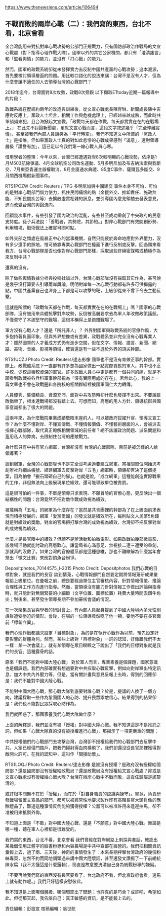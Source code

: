 https://www.thenewslens.com/article/106494


## 不戰而敗的兩岸心戰（二）：我們寫的東西，台北不看，北京會看


全台灣能用來對抗對岸心戰攻勢的公部門正規戰力，只有國防部政治作戰局的文宣心戰處（對下指導心理作戰大隊）。國軍以外的其它公家機關，都只有「澄清謠言」和「監看輿情」的能力，並沒有「打心戰」的能力。

然而，國軍的政戰系統卻從未發揮實力去反制中國共產黨的心戰攻勢；追本溯源，首先要檢討領導層面的問題。用比較口語化的說法來講：台灣不是沒有人才，但為什麼會讓不適任的人去領導台灣的心戰部門？

2018年迄今，台灣面對8次攻勢，政戰8次旁觀
以下擷取ETtoday近期一篇報導中的片段：

政戰系統在歷經約兩年的改造與訓練後，從文宣心戰處長陳育琳、新聞處長陳中吉應對反應上，黨政人士坦言，相關工作與危機處理上，已經越來越成熟，而此時共軍頻頻來犯，且台海掀起文宣戰，「政戰每天都在作戰，每天都實實在在的在戰場上。」
在此先不討論新聞處，單就文宣心戰而言，這段文字敘述幾乎「完全悖離實情」，甚至被我們內部人員譏笑為「平行時空」。我們不知道文中所謂的「黨政人士」是指誰，但如果黨政人士真的對如此悲慘的心戰成果感到「滿意」，還對領導層級「讚譽有加」，這已足以令我們第一線心戰人員心寒。


借用學者的整理：今年以來，台灣已經遭遇對岸8次較明顯的心戰攻勢，依序是1月M503航線爭議、4月全球航空公司改名運動、5月多明尼加及布吉納法索與我斷交、7月東亞青運主辦權取消、8月金廈通水典禮、85度C事件、薩爾瓦多斷交、9月關西機場假新聞事件。

RTS1PCZW
Credit: Reuters / TPG
多明尼加與中國建交
事件本身不可怕，可怕的是對岸心戰部門借力使力，抓住民間痛恨的點（金援外交、推卸責任、施政無能、不知民間疾苦等）去擴散虛實相雜的訊息，並引導國內意見領袖去發表意見，進而改變台灣的輿論流向。

回顧幾次事件，有些引發了國內政治的混亂，有些甚至成功重創了中央政府的民意支持度。孫子兵法說：「善戰者，其勢險，其節短。」對岸心戰部門有效開創形勢、利用環境，戰術戰法上確實可圈可點。

如外交部之類處在風暴正中心的當事機關，自然只能疲於奔命地應對外界壓力，沒有多少還手的餘地，惟可倚靠專業心戰部門在檯面下進行反制或反擊。回過頭來看我方，台灣心戰部隊是否也像對岸心戰部門那樣，採取過些許縝密謀略或積極作為來反制中共？


還真的沒有。

除了做些輿情數據分析與投稿社論以外，台灣心戰部隊沒有採取其它作為，甚可說是幾乎沒打算要去引導兩岸輿論。明明對岸每一次心戰行動都有許多可供揭露的點，中國共產黨自己也渾身上下都是可以攻擊的靶，上級卻從來不曾下令去主動反擊。

這就是所謂的「政戰每天都在作戰，每天都實實在在的在戰場上」嗎？國家的心戰部隊，沒有被用來具體抗擊對岸攻勢，反倒被高層要求去為軍人年改做政策護航。不僅棄守了本該堅守的戰場，這根本稱得上是跑錯戰場了。

軍方沒有心戰人才？還是「所託非人」？
外界對國軍與政戰系統的官僚作風，大多抱持著負面印象。但與外界想像或有差異，政戰體系並非完全沒有心戰專業人才：雖然國軍的人才養成方式仍有進步空間，但在文字、情報、語言、新聞、網路、美術、音樂、影視等領域，確實還是有一些不遜於外界的頂尖幹部。


RTS1UCZJ
Photo Credit: Reuters/達志影像
國軍也不是沒有肯做正事的幹部。實際上，政戰體系底下一直都有許多想為國家做出一點實際貢獻的軍人，其中也不乏中校、少校這種較資深的軍官。許多政戰人員心中更是都有一個共同的痛，就是不願看到政戰被各兵科軍事幹部視為「沒有實際用處的存在」。若無此心，我的上一篇文章也不會在政戰圈和各院校的相關群組裡被國軍同仁大力轉傳。

人員優秀、裝備精良、資源充沛，面對中共攻勢時卻什麼也發揮不出來。不要說雖敗猶榮了，根本連戰場都沒有踏上去。可想而知，高層的用人方針、領導統御與國家意識都出了很大的問題。

這兩年來，為什麼戰院畢業成績敬陪末座的人，可以被政府拔擢升官、領導文宣工作？為什麼不懂對岸、不懂宣傳戰、不懂情報價值、不懂藝術層面的人，會被派去指揮心戰部隊，取代真正瞭解相關領域的前任者？總不該讓政治問題、派系問題和濫用私人的弊病，去限制住台灣的應敵戰力。

為什麼只有中共有官方網軍，台灣卻沒有
台灣的心戰部隊，目前是被怎樣的人給領導著？

談到網軍，台灣的心戰部隊也不是完全沒考慮過要建立網軍。當相關單位開始思考創辦社群網站帳號、組建網軍去反擊對岸「五毛」網軍時，領導卻否決了這個提案，因為怕會「搬石頭砸自己的腳」。也就是說，「成立網軍」這種能創造實際戰果的工作，非但無法向上級展現單位績效，還可能導致單位被責罰。

這是很可怕的一件事，不單是領導只求表現、不願冒險的官僚心態，更反映出一個結構性的問題：台灣竟然不把對敵作戰成效視為績效。

被蔑稱為「五毛」的網軍為什麼存在？當然是共青團裡的幹部為了在上級面前求表現而積極發展的，網軍「愛黨愛國」的發文就是績效所在，每則貼文人民幣5角錢就是對績效的獎勵。對岸的官場把打擊台灣的成效視為績效，台灣卻不把反擊對岸的成效視為績效。

什麼才是長官眼中的績效？但願不是辦活動和拍微電影。如果政戰拍幾部微電影、辦幾場活動就能討政府高層歡心，讓當局者心滿意足、無視接二連三遭受的重創，那就真的沒救了。如果台灣的官僚體系都是這種思維，那也不難瞭解為什麼當年會祭出「徵文比賽」來應對釣魚台紛爭。

Depositphotos_70144575_l-2015
Photo Credit: Depositphotos
我們心戰的目標對象，就是我們的長官
談到情蒐，心戰情報部門自然要定期將情報蒐研成果彙報給上級單位。在彙報之前，總是要經過單位主官審核內容，針對情報價值、推論合理性與工作方向進行指導。然而，當領導沒有能力針對情報工作做出評論與指導時，就只能針對無關緊要的小細節（文字位置、圖標位置）耗費大量時間去鑽牛角尖；到後來，甚至發生領導長期不參加審核會議的情況。

在一次聚集長官與學者的研討會上，有內部人員起身提到了中國大陸境內多元性別族群遭受壓迫的情形。會後，在場的一位領導竟然唸了他一頓，要他不要在長官面前「標新立異」。

我們心理作戰都講求設定「目標對象」，為的是在執行心戰作為以前，預先設定好要影響的群體為何。然而，某些上級對「目標對象」一詞的認知，好像跟我們不太一樣：某一次會議上，就有某領導在眾目睽睽之下說出了「我們的目標對象就是我們的長官」這種露骨的話。

原來「我們不能對中國大陸心戰」
對於軍人而言，專業素養是個課題，國家意識也是個課題。我們內部確實有想過要對中共採取心戰反擊，例如向對岸釋出特定訊息、加大中共內外壓力等。但是，當有關計畫與意見呈報上去時，得到的回應卻是：我們不能對中國大陸心戰。

不能對中國大陸心戰，那心戰大隊到底要對誰心戰？於是，提議的人換了一個方向，建議採取一些作為鞏固國人的心防、提升民眾禦敵信心。結果得到的結果卻是：我們也不能對民眾採取心防作為。

我們就困惑了，那國家養我們心戰大隊做什麼？

上面的解釋是，我們並沒有被「授權」對中國大陸心戰。我不知道這是不是推託之詞，但如果「心戰大隊真的沒有被授權進行心戰」，那揭示了一項更嚴重的問題：

中共授權他們的心戰部門去攻擊台灣，台灣卻不授權給我們的心戰部門去反擊中共。人家已經侵門踏戶，把我們掃射得血肉橫飛了，我們卻還沒從長官那裡獲得對敵開火許可。在我的認知中，這叫作「間接助敵」。

RTS1LOQJ
Photo Credit: Reuters/達志影像
是誰沒有授權？是政府沒有授權給國防部？還是國防部沒有授權給政戰局？還是政戰局沒有授權給文宣心戰處？抑或是文宣心戰處沒有授權給心戰大隊？台灣在兩岸心戰中不戰而敗，這責任歸屬是該釐清的。

或許根本問題不在於「授權」，而在於「對自身職責的認識與操守」。畢竟，負責研發戰場留置文宣品的部門，都可以被經常性地要求製作印有高階長官大頭肖像的應酬禮品了，難道這種事情反倒能夠獲得授權？公器可以被准許用來逢迎拍馬，卻不准被用來抵禦外侮。

不知道上面是「不敢」對中國大陸心戰，還是「不願意」對中國大陸心戰。無論是哪一種，聽在軍人心裡都是很難受的。

我們寫的東西，台北不看，北京會看
我們曾經在對岸網路上刺探與套話，確認出某幾個使用正體字的臉書粉專和內容農場是中共中宣部在經營的。我們把相關資訊彙報上去，過了兩、三天後，神奇的事情發生了：本來長期抨擊台灣政府的幾個粉絲專頁，忽然不約而同地調頭過來講中國大陸壞話，甚至還發文讚揚了一下前總統陳水扁（我不太懂這是什麼邏輯），簡直是故意要洗清自己身為統戰粉專的嫌疑。

「不要再說我們寫的東西沒有長官要看了。台北政府不看，但北京政府會看，還馬上就有動作呢。」我們只好這樣安慰彼此。

我不知道是上面哪個層級、哪個環節出了問題；也許真的是巧合？或許吧，希望如此。但從那天起，我告訴自己：真正敏感的資訊，是不能報上去的。

責任編輯：彭振宣
核稿編輯：翁世航